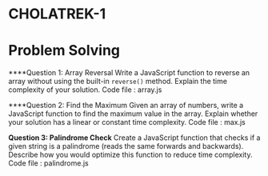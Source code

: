 # CHOLATREK-1
# Problem Solving

****Question 1: Array Reversal
Write a JavaScript function to reverse an array without using the built-in `reverse()` method. Explain the time complexity of your solution.
Code file : array.js

****Question 2: Find the Maximum
Given an array of numbers, write a JavaScript function to find the maximum value in the array. Explain whether your solution has a linear or constant time complexity.
Code file : max.js


**Question 3: Palindrome Check**
Create a JavaScript function that checks if a given string is a palindrome (reads the same forwards and backwards). Describe how you would optimize this function to reduce time complexity.
Code file : palindrome.js
